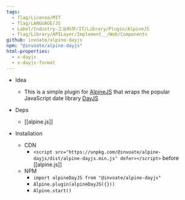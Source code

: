 ```yaml
---
tags:
  - flag/License/MIT
  - flag/LANGUAGE/JS
  - Label/Industry-工业科学/IT/Library/Plugin/AlpineJS
  - flag/Library/APILayer/Implement__/Web/Components
github: invoate/alpine-dayjs
npm: "@invoate/alpine-dayjs"
html-properties:
  - x-dayjs
  - x-dayjs-format
---
```


- Idea
    - This is a simple plugin for [AlpineJS](https://alpinejs.dev/) that wraps the popular JavaScript date library [DayJS](https://day.js.org/)

- Deps
    - [[alpine.js]]

- Installation
    - CDN
        - `<script src="https://unpkg.com/@invoate/alpine-dayjs/dist/alpine-dayjs.min.js" defer></script>` before [[alpine.js]]
    - NPM
        - `import alpineDayJS from "@invoate/alpine-dayjs"`
        - `Alpine.plugin(alpineDayJS({}))`
        - `Alpine.start()`
